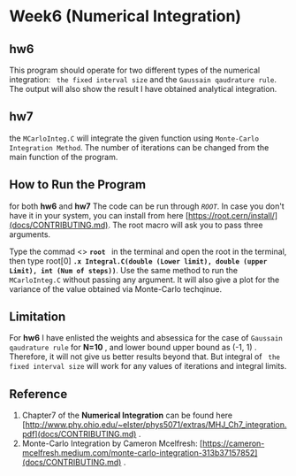 # Week6 (Numerical Integration) 
## hw6
This program should operate for two different types of the numerical integration: ``` the fixed interval size```  and the ```Gaussain qaudrature rule```. The output will also show the result I have obtained analytical integration. 

## hw7
the ```MCarloInteg.C``` will integrate the given function using ```Monte-Carlo Integration Method```. The number of iterations can be changed from the main function of the program. 

## How to Run the Program
for both **hw6** and **hw7** The code can be run through *`ROOT`*. In case you don't have it in your system, you can install from here [https://root.cern/install/](docs/CONTRIBUTING.md). The root macro will ask you to pass three arguments. 

Type the commad <> **`root `** in the terminal and open the root in the terminal, then type root[0] **`.x Integral.C(double (Lower limit), double (upper Limit), int (Num of steps))`**. Use the same method to run the  ```MCarloInteg.C``` without passing any argument. It will also give a plot for the variance of the value obtained via Monte-Carlo techqinue. 
## Limitation
For **hw6** I have enlisted  the weights and absessica for the case of ```Gaussain qaudrature rule``` for **N=10** , and lower bound upper bound as (-1, 1) . Therefore, it will not give us better results beyond that. But integral of ``` the fixed interval size``` will work for any values of iterations and integral limits. 
## Reference 
1. Chapter7 of the **Numerical Integration** can be found here [http://www.phy.ohio.edu/~elster/phys5071/extras/MHJ_Ch7_integration.pdf](docs/CONTRIBUTING.md) . 
2. Monte-Carlo Integration by Cameron Mcelfresh:  [https://cameron-mcelfresh.medium.com/monte-carlo-integration-313b37157852](docs/CONTRIBUTING.md) . 
